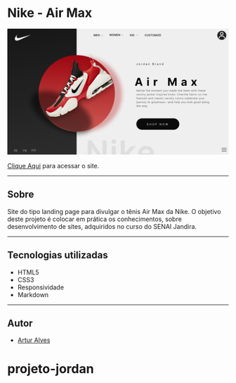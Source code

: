 # Nike - Air Max

![](./img/screenshot.png)

[Clique Aqui](https://arturalvess.github.io/projeto-jordan/) para acessar o site.

---
## Sobre
Site do tipo landing page para divulgar o tênis Air Max da Nike.
O objetivo deste projeto é colocar em prática os conhecimentos, sobre desenvolvimento de sites, adquiridos no curso do SENAI Jandira.

---
## Tecnologias utilizadas
- HTML5
- CSS3
- Responsividade
- Markdown

---
## Autor
- [Artur Alves](https://github.com/ArturAlvess)
# projeto-jordan

